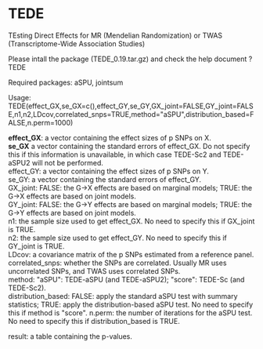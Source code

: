 # TEDE
TEsting Direct Effects for MR (Mendelian Randomization) or TWAS (Transcriptome-Wide Association Studies)

Please intall the package (TEDE_0.19.tar.gz) and check the help document
?TEDE

Required packages: aSPU, jointsum

Usage:
TEDE(effect_GX,se_GX=c(),effect_GY,se_GY,GX_joint=FALSE,GY_joint=FALSE,n1,n2,LDcov,correlated_snps=TRUE,method="aSPU",distribution_based=FALSE,n.perm=1000)

**effect_GX**: a vector containing the effect sizes of p SNPs on X.<br />
**se_GX** a vector containing the standard errors of effect_GX. Do not specify this if this information is unavailable, in which case TEDE-Sc2 and TEDE-aSPU2 will not be performed.<br />
effect_GY: a vector containing the effect sizes of p SNPs on Y.<br />
se_GY: a vector containing the standard errors of effect_GY.<br />
GX_joint: FALSE: the G->X effects are based on marginal models; TRUE: the G->X effects are based on joint models.<br />
GY_joint: FALSE: the G->Y effects are based on marginal models; TRUE: the G->Y effects are based on joint models.<br />
n1: the sample size used to get effect_GX. No need to specify this if GX_joint is TRUE.<br />
n2: the sample size used to get effect_GY. No need to specify this if GY_joint is TRUE.<br />
LDcov: a covariance matrix of the p SNPs estimated from a reference panel.<br />
correlated_snps: whether the SNPs are correlated. Usually MR uses uncorrelated SNPs, and TWAS uses correlated SNPs.<br />
method: "aSPU": TEDE-aSPU (and TEDE-aSPU2); "score": TEDE-Sc (and TEDE-Sc2).<br />
distribution_based: FALSE: apply the standard aSPU test with summary statistics; TRUE: apply the distribution-based aSPU test. No need to specify this if method is "score".
n.perm: the number of iterations for the aSPU test. No need to specify this if distribution_based is TRUE.

result: a table containing the p-values.
